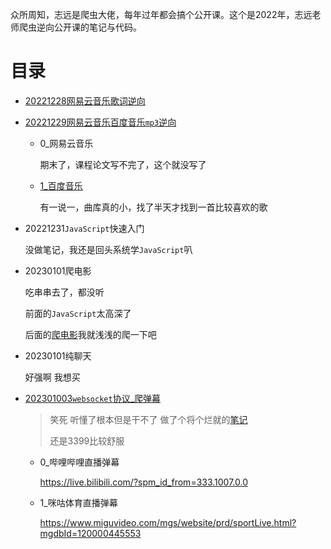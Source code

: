 众所周知，志远是爬虫大佬，每年过年都会搞个公开课。这个是2022年，志远老师爬虫逆向公开课的笔记与代码。

# 目录

- [20221228网易云音乐歌词逆向](20221228网易云音乐歌词逆向)

- [20221229网易云音乐百度音乐```mp3```逆向](20221229网易云音乐百度音乐mp3逆向)

  - 0_网易云音乐

    期末了，课程论文写不完了，这个就没写了

  - [1_百度音乐](20221229网易云音乐百度音乐mp3逆向/1_百度音乐)

    有一说一，曲库真的小，找了半天才找到一首比较喜欢的歌
  
- 20221231```JavaScript```快速入门

  没做笔记，我还是回头系统学```JavaScript```叭
  
- 20230101爬电影

  吃串串去了，都没听

  前面的```JavaScript```太高深了

  后面的[爬电影](https://www.1905.com/vod/play/441891.shtml?fr=vodhome_jsxftj_1)我就浅浅的爬一下吧
  
- 20230101纯聊天

  好强啊 我想买

- [202301003```websocket```协议_爬弹幕](20230103websocket协议_爬弹幕)

  > 笑死 听懂了根本但是干不了 做了个将个烂就的[笔记](./20230103websocket协议_爬弹幕/websocket协议_爬弹幕.md)
  >
  > 还是3399比较舒服

  - 0_哔哩哔哩直播弹幕

    https://live.bilibili.com/?spm_id_from=333.1007.0.0

  - 1_咪咕体育直播弹幕
  
    https://www.miguvideo.com/mgs/website/prd/sportLive.html?mgdbId=120000445553
  
    

